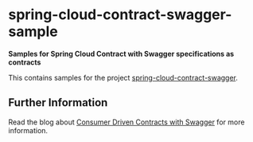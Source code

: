 # spring-cloud-contract-swagger-sample
**Samples for Spring Cloud Contract with Swagger specifications as contracts**

This contains samples for the project [spring-cloud-contract-swagger](https://github.com/SvenBayer/spring-cloud-contract-swagger).

## Further Information
Read the blog about [Consumer Driven Contracts with Swagger](https://svenbayer.blog/cdc-with-swagger) for more information.
